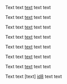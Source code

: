 [id1]: /md/case-n-link.md "sample link"

[id2]: /md/case-n-link.md 'sample link'

Text text [text][id1] text text

Text text [text][id2] text text

Text text [text][id3] text text

Text text [text][id4] text text

Text text [text][id5] text text

Text text [text][id6] text text

Text text [text][id7] text text

Text text [text] [id8] text text


[id6]: /md/case-n-link.md (sample link)

[id7]: /md/case-n-link.md
       "sample link"

[id8]: /md/case-n-link.md
       'sample link'

[id3]: /md/case-n-link.md
       (sample link")

[id4]:/md/case-n-link.md

[id5]: /md/case-n-link.md
